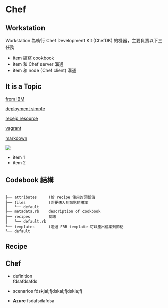 
# Chef #

## Workstation ##

Workstation 為執行 Chef Development Kit (ChefDK) 的機器，主要負責以下三任務
  - item 編寫 cookbook
  - item 和 Chef server 溝通
  - item 和 node (Chef client) 溝通

## It is a Topic ##
[from IBM](https://www.ibm.com/developerworks/cn/cloud/library/1506_wangqf_chefforweb/index.html)

[deployment simple](https://gogojimmy.net/2013/06/01/Chef-Solo-Basic-with-Vagrant/)

[receip resource](http://blog.sammylin.tw/cookbook-resources/)

[vagrant](https://gogojimmy.net/2013/05/26/vagrant-tutorial/)

[markdown](http://markdown.tw/)

![](http://www.google.com)

- item 1
- item 2
## Codebook 結構 ##
<pre><code>
├── attributes     (給 recipe 使用的預設值
├── files          (需要傳入到節點的檔案
│   └── default
├── metadata.rb    description of cookbook
├── recipes        食譜
│   └── default.rb
└── templates      (透過 ERB template 可以產出檔案到節點
└── default
</code></pre>

## Recipe ##

## Chef ##
- definition<BR>
fdsafdsafds

- scenarios
fdskjal;fjdskal;fjdskla;fj

- **Azure**
fsdafsdafdsa
[](http://www.google.com)
